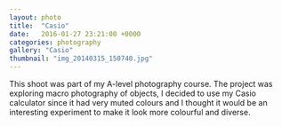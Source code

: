 ```yaml
---
layout: photo
title:  "Casio"
date:   2016-01-27 23:21:00 +0000
categories: photography
gallery: "Casio"
thumbnail: "img_20140315_150740.jpg"
---
```

This shoot was part of my A-level photography course. The project was exploring macro photography of objects, I decided to use my Casio calculator since it had very muted colours and I thought it would be an interesting experiment to make it look more colourful and diverse.
